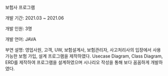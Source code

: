보험사 프로그램

개발 기간: 2021.03 ~ 2021.06

개발 인원: 3명

개발 언어: JAVA

부연 설명: 영업사원, 고객, UW, 보험설계사, 보험관리자, 사고처리사의 입장에서 사용가능한 보험 가입, 설계 프로그램을 제작하였다. Usecase Diagram, Class Diagram, ERD를 제작하여 프로그램을 설계하였으며 시나리오 작성을 통해 보다 꼼꼼하게 개발하였다.
